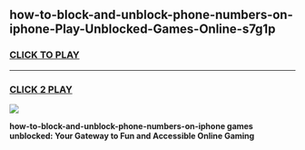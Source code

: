 
## how-to-block-and-unblock-phone-numbers-on-iphone-Play-Unblocked-Games-Online-s7g1p
<h3>
<a href="https://premium76.site?title=how-to-block-and-unblock-phone-numbers-on-iphone&ref=25A">CLICK TO PLAY</a></h3>
<hr>

<h3>
<a href="https://premium76.site?title=how-to-block-and-unblock-phone-numbers-on-iphone&ref=25A">CLICK 2 PLAY</a>
  
</h3>

<a href="https://premium76.site?title=how-to-block-and-unblock-phone-numbers-on-iphone&ref=25A"><img src="https://clearcache.store/games.png"></a>


**how-to-block-and-unblock-phone-numbers-on-iphone games unblocked: Your Gateway to Fun and Accessible Online Gaming**
